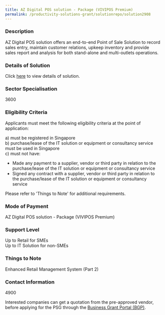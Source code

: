 ```yaml
---
title: AZ Digital POS solution - Package (VIVIPOS Premium)
permalink: /productivity-solutions-grant/solutionrepo/solution2908
---
```


### Description

AZ Digital POS solution offers an end-to-end Point of Sale Solution to record sales entry, maintain customer relations, upkeep inventory and provide sales report and analysis for both stand-alone and multi-outlets operations.

### Details of Solution

Click <a href='AZ Digital Pte Ltd' target='_blank' rel='noopener'>here</a> to view details of solution.

### Sector Specialisation

3600

### Eligibility Criteria

Applicants must meet the following eligibility criteria at the point of application:

a) must be registered in Singapore <br>
b) purchase/lease of the IT solution or equipment or consultancy service must be used in Singapore <br>
c) must not have:
- Made any payment to a supplier, vendor or third party in relation to the purchase/lease of the IT solution or equipment or consultancy service
- Signed any contract with a supplier, vendor or third party in relation to the purchase/lease of the IT solution or equipment or consultancy service

Please refer to 'Things to Note' for additional requirements.

### Mode of Payment
AZ Digital POS solution - Package (VIVIPOS Premium)

### Support Level
Up to Retail for SMEs <br>
Up to IT Solution for non-SMEs

### Things to Note
Enhanced Retail Management System (Part 2)

### Contact Information
4900

Interested companies can get a quotation from the pre-approved vendor, before applying for the PSG through the <a target='_blank' rel='noopener' href='https://www.businessgrants.gov.sg/'>Business Grant Portal (BGP)</a>.
